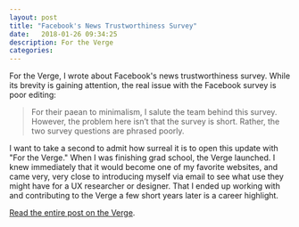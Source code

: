 ```yaml
---
layout: post
title: "Facebook's News Trustworthiness Survey"
date:   2018-01-26 09:34:25
description: For the Verge
categories:
---
```

For the Verge, I wrote about Facebook's news trustworthiness survey. While its brevity is gaining attention, the real issue with the Facebook survey is poor editing:

>For their paean to minimalism, I salute the team behind this survey. However, the problem here isn’t that the survey is short. Rather, the two survey questions are phrased poorly.

I want to take a second to admit how surreal it is to open this update with "For the Verge." When I was finishing grad school, the Verge launched. I knew immediately that it would become one of my favorite websites, and came very, very close to introducing myself via email to see what use they might have for a UX researcher or designer. That I ended up working with and contributing to the Verge a few short years later is a career highlight.

[Read the entire post on the Verge](https://www.theverge.com/2018/1/26/16933458/facebook-news-trust-survey-problems-editing).
